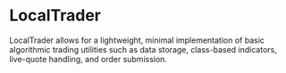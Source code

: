 # LocalTrader

LocalTrader allows for a lightweight, minimal implementation of basic algorithmic
trading utilities such as data storage, class-based indicators, live-quote handling,
and order submission. 
